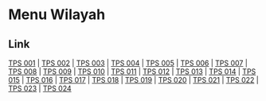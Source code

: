 # Menu Wilayah

## Link

[TPS 001](https://github.com/gigit-pemilu/pemilu-2024-51-bali/tree/main/pileg-dpr/hitung-suara/sub/51-bali/sub/71-kota-denpasar/sub/02-denpasar-timur/sub/1006-sumerta/sub/001-tps)
 | 
[TPS 002](https://github.com/gigit-pemilu/pemilu-2024-51-bali/tree/main/pileg-dpr/hitung-suara/sub/51-bali/sub/71-kota-denpasar/sub/02-denpasar-timur/sub/1006-sumerta/sub/002-tps)
 | 
[TPS 003](https://github.com/gigit-pemilu/pemilu-2024-51-bali/tree/main/pileg-dpr/hitung-suara/sub/51-bali/sub/71-kota-denpasar/sub/02-denpasar-timur/sub/1006-sumerta/sub/003-tps)
 | 
[TPS 004](https://github.com/gigit-pemilu/pemilu-2024-51-bali/tree/main/pileg-dpr/hitung-suara/sub/51-bali/sub/71-kota-denpasar/sub/02-denpasar-timur/sub/1006-sumerta/sub/004-tps)
 | 
[TPS 005](https://github.com/gigit-pemilu/pemilu-2024-51-bali/tree/main/pileg-dpr/hitung-suara/sub/51-bali/sub/71-kota-denpasar/sub/02-denpasar-timur/sub/1006-sumerta/sub/005-tps)
 | 
[TPS 006](https://github.com/gigit-pemilu/pemilu-2024-51-bali/tree/main/pileg-dpr/hitung-suara/sub/51-bali/sub/71-kota-denpasar/sub/02-denpasar-timur/sub/1006-sumerta/sub/006-tps)
 | 
[TPS 007](https://github.com/gigit-pemilu/pemilu-2024-51-bali/tree/main/pileg-dpr/hitung-suara/sub/51-bali/sub/71-kota-denpasar/sub/02-denpasar-timur/sub/1006-sumerta/sub/007-tps)
 | 
[TPS 008](https://github.com/gigit-pemilu/pemilu-2024-51-bali/tree/main/pileg-dpr/hitung-suara/sub/51-bali/sub/71-kota-denpasar/sub/02-denpasar-timur/sub/1006-sumerta/sub/008-tps)
 | 
[TPS 009](https://github.com/gigit-pemilu/pemilu-2024-51-bali/tree/main/pileg-dpr/hitung-suara/sub/51-bali/sub/71-kota-denpasar/sub/02-denpasar-timur/sub/1006-sumerta/sub/009-tps)
 | 
[TPS 010](https://github.com/gigit-pemilu/pemilu-2024-51-bali/tree/main/pileg-dpr/hitung-suara/sub/51-bali/sub/71-kota-denpasar/sub/02-denpasar-timur/sub/1006-sumerta/sub/010-tps)
 | 
[TPS 011](https://github.com/gigit-pemilu/pemilu-2024-51-bali/tree/main/pileg-dpr/hitung-suara/sub/51-bali/sub/71-kota-denpasar/sub/02-denpasar-timur/sub/1006-sumerta/sub/011-tps)
 | 
[TPS 012](https://github.com/gigit-pemilu/pemilu-2024-51-bali/tree/main/pileg-dpr/hitung-suara/sub/51-bali/sub/71-kota-denpasar/sub/02-denpasar-timur/sub/1006-sumerta/sub/012-tps)
 | 
[TPS 013](https://github.com/gigit-pemilu/pemilu-2024-51-bali/tree/main/pileg-dpr/hitung-suara/sub/51-bali/sub/71-kota-denpasar/sub/02-denpasar-timur/sub/1006-sumerta/sub/013-tps)
 | 
[TPS 014](https://github.com/gigit-pemilu/pemilu-2024-51-bali/tree/main/pileg-dpr/hitung-suara/sub/51-bali/sub/71-kota-denpasar/sub/02-denpasar-timur/sub/1006-sumerta/sub/014-tps)
 | 
[TPS 015](https://github.com/gigit-pemilu/pemilu-2024-51-bali/tree/main/pileg-dpr/hitung-suara/sub/51-bali/sub/71-kota-denpasar/sub/02-denpasar-timur/sub/1006-sumerta/sub/015-tps)
 | 
[TPS 016](https://github.com/gigit-pemilu/pemilu-2024-51-bali/tree/main/pileg-dpr/hitung-suara/sub/51-bali/sub/71-kota-denpasar/sub/02-denpasar-timur/sub/1006-sumerta/sub/016-tps)
 | 
[TPS 017](https://github.com/gigit-pemilu/pemilu-2024-51-bali/tree/main/pileg-dpr/hitung-suara/sub/51-bali/sub/71-kota-denpasar/sub/02-denpasar-timur/sub/1006-sumerta/sub/017-tps)
 | 
[TPS 018](https://github.com/gigit-pemilu/pemilu-2024-51-bali/tree/main/pileg-dpr/hitung-suara/sub/51-bali/sub/71-kota-denpasar/sub/02-denpasar-timur/sub/1006-sumerta/sub/018-tps)
 | 
[TPS 019](https://github.com/gigit-pemilu/pemilu-2024-51-bali/tree/main/pileg-dpr/hitung-suara/sub/51-bali/sub/71-kota-denpasar/sub/02-denpasar-timur/sub/1006-sumerta/sub/019-tps)
 | 
[TPS 020](https://github.com/gigit-pemilu/pemilu-2024-51-bali/tree/main/pileg-dpr/hitung-suara/sub/51-bali/sub/71-kota-denpasar/sub/02-denpasar-timur/sub/1006-sumerta/sub/020-tps)
 | 
[TPS 021](https://github.com/gigit-pemilu/pemilu-2024-51-bali/tree/main/pileg-dpr/hitung-suara/sub/51-bali/sub/71-kota-denpasar/sub/02-denpasar-timur/sub/1006-sumerta/sub/021-tps)
 | 
[TPS 022](https://github.com/gigit-pemilu/pemilu-2024-51-bali/tree/main/pileg-dpr/hitung-suara/sub/51-bali/sub/71-kota-denpasar/sub/02-denpasar-timur/sub/1006-sumerta/sub/022-tps)
 | 
[TPS 023](https://github.com/gigit-pemilu/pemilu-2024-51-bali/tree/main/pileg-dpr/hitung-suara/sub/51-bali/sub/71-kota-denpasar/sub/02-denpasar-timur/sub/1006-sumerta/sub/023-tps)
 | 
[TPS 024](https://github.com/gigit-pemilu/pemilu-2024-51-bali/tree/main/pileg-dpr/hitung-suara/sub/51-bali/sub/71-kota-denpasar/sub/02-denpasar-timur/sub/1006-sumerta/sub/024-tps)

